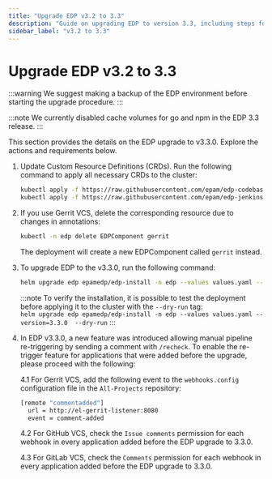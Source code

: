 ```yaml
---
title: "Upgrade EDP v3.2 to 3.3"
description: "Guide on upgrading EDP to version 3.3, including steps for updating Custom Resource Definitions and performing the upgrade procedure."
sidebar_label: "v3.2 to 3.3"
---
```

<!-- markdownlint-disable MD025 -->

# Upgrade EDP v3.2 to 3.3

<head>
  <link rel="canonical" href="https://docs.kuberocketci.io/docs/operator-guide/upgrade/upgrade-edp-3.3" />
</head>

:::warning
  We suggest making a backup of the EDP environment before starting the upgrade procedure.
:::

:::note
  We currently disabled cache volumes for go and npm in the EDP 3.3 release.
:::

This section provides the details on the EDP upgrade to v3.3.0. Explore the actions and requirements below.

1. Update Custom Resource Definitions (CRDs). Run the following command to apply all necessary CRDs to the cluster:

    ```bash
    kubectl apply -f https://raw.githubusercontent.com/epam/edp-codebase-operator/v2.16.0/deploy-templates/crds/v2.edp.epam.com_codebases.yaml
    kubectl apply -f https://raw.githubusercontent.com/epam/edp-jenkins-operator/v2.15.0/deploy-templates/crds/v2.edp.epam.com_jenkins.yaml
    ```

2. If you use Gerrit VCS, delete the corresponding resource due to changes in annotations:

    ```bash
    kubectl -n edp delete EDPComponent gerrit
    ```

    The deployment will create a new EDPComponent called `gerrit` instead.

3. To upgrade EDP to the v3.3.0, run the following command:

    ```bash
    helm upgrade edp epamedp/edp-install -n edp --values values.yaml --version=3.3.0
    ```

    :::note
      To verify the installation, it is possible to test the deployment before applying it to the cluster with the `--dry-run` tag:<br />
      `helm upgrade edp epamedp/edp-install -n edp --values values.yaml --version=3.3.0  --dry-run`
    :::

4. In EDP v3.3.0, a new feature was introduced allowing manual pipeline re-triggering by sending a comment with `/recheck`.
To enable the re-trigger feature for applications that were added before the upgrade, please proceed with the following:

    4.1 For Gerrit VCS, add the following event to the `webhooks.config` configuration file in the `All-Projects` repository:

    ```bash
    [remote "commentadded"]
      url = http://el-gerrit-listener:8080
      event = comment-added
    ```

    4.2 For GitHub VCS, check the `Issue comments` permission for each webhook in every application added before the EDP upgrade to 3.3.0.

    4.3 For GitLab VCS, check the `Comments` permission for each webhook in every application added before the EDP upgrade to 3.3.0.
